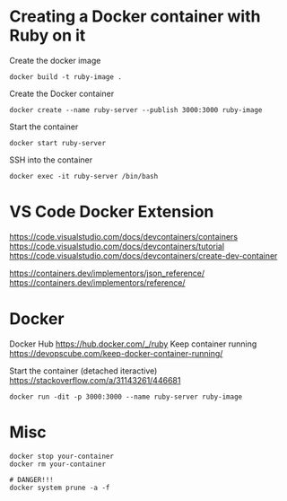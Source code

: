 # Creating a Docker container with Ruby on it

Create the docker image
```
docker build -t ruby-image .
```

Create the Docker container
```
docker create --name ruby-server --publish 3000:3000 ruby-image
```

Start the container
```
docker start ruby-server
```

SSH into the container
```
docker exec -it ruby-server /bin/bash
```


# VS Code Docker Extension
https://code.visualstudio.com/docs/devcontainers/containers
https://code.visualstudio.com/docs/devcontainers/tutorial
https://code.visualstudio.com/docs/devcontainers/create-dev-container

https://containers.dev/implementors/json_reference/
https://containers.dev/implementors/reference/

# Docker 
Docker Hub https://hub.docker.com/_/ruby
Keep container running https://devopscube.com/keep-docker-container-running/

Start the container (detached iteractive) 
https://stackoverflow.com/a/31143261/446681
```
docker run -dit -p 3000:3000 --name ruby-server ruby-image
```


# Misc
```
docker stop your-container
docker rm your-container

# DANGER!!!
docker system prune -a -f
```


